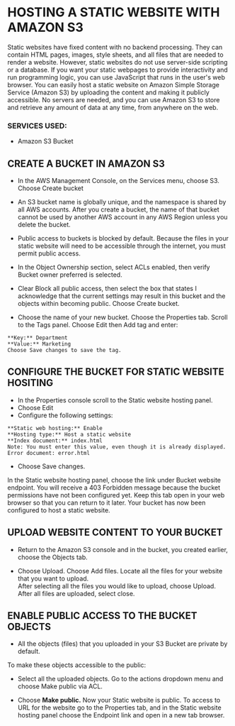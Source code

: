 # HOSTING A STATIC WEBSITE WITH AMAZON S3


Static websites have fixed content with no backend processing. They can contain HTML pages, images, style sheets, and all files that are needed to render a website. However, static websites do not use server-side scripting or a database. If you want your static webpages to provide interactivity and run programming logic, you can use JavaScript that runs in the user's web browser. 
You can easily host a static website on Amazon Simple Storage Service (Amazon S3) by uploading the content and making it publicly accessible. No servers are needed, and you can use Amazon S3 to store and retrieve any amount of data at any time, from anywhere on the web. 

 

### SERVICES USED: 

- Amazon S3 Bucket 


## CREATE A BUCKET IN AMAZON S3 
 

- In the AWS Management Console, on the Services menu, choose S3. Choose Create bucket 
 
- An S3 bucket name is globally unique, and the namespace is shared by all AWS accounts. After you create a bucket, the name of that bucket cannot be used by another AWS account in any AWS Region unless you delete the bucket. 
 
- Public access to buckets is blocked by default. Because the files in your static website will need to be accessible through the internet, you must permit public access. 
 
- In the Object Ownership section, select ACLs enabled, then verify Bucket owner preferred is selected. 
 
- Clear Block all public access, then select the box that states I acknowledge that the current settings may result in this bucket and the objects within becoming public. Choose Create bucket. 
 
- Choose the name of your new bucket. Choose the Properties tab. Scroll to the Tags panel. Choose Edit then Add tag and enter: 
```
**Key:** Department 
**Value:** Marketing 
Choose Save changes to save the tag.
```
 
 
 
 
 
 
 
 ## CONFIGURE THE BUCKET FOR STATIC WEBSITE HOSITING
 

- In the Properties console scroll to the Static website hosting panel. 
- Choose Edit 
- Configure the following settings:
 ``` 
**Static web hosting:** Enable 
**Hosting type:** Host a static website 
**Index document:** index.html 
Note: You must enter this value, even though it is already displayed. Error document: error.html
```
- Choose Save changes. 
 
In the Static website hosting panel, choose the link under Bucket website endpoint. 
You will receive a 403 Forbidden message because the bucket permissions have not been configured yet. Keep this tab open in your web browser so that you can return to it later. 
Your bucket has now been configured to host a static website. 
 
 

## UPLOAD WEBSITE CONTENT TO YOUR BUCKET  
 

- Return to the Amazon S3 console and in the bucket, you created earlier, choose the Objects tab. 

- Choose Upload. Choose Add files. Locate all the files for your website that you want to upload.  
After selecting all the files you would like to upload, choose Upload. After all files are uploaded, select close. 

 

 

## ENABLE PUBLIC ACCESS TO THE BUCKET OBJECTS 

- All the objects (files) that you uploaded in your S3 Bucket are private by default. 

To make these objects accessible to the public: 

- Select all the uploaded objects. Go to the actions dropdown menu and choose Make public via ACL.  

- Choose **Make public.** Now your Static website is public. To access to URL for the website go to the Properties tab, and in the Static website hosting panel choose the Endpoint link and open in a new tab browser. 

 

 
